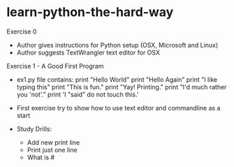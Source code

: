 # learn-python-the-hard-way

Exercise 0

- Author gives instructions for Python setup (OSX, Microsoft and Linux)
- Author suggests TextWrangler text editor for OSX

Exercise 1 - A Good First Program

- ex1.py file contains:
print "Hello World"
print "Hello Again"
print "I like typing this"
print "This is fun."
print "Yay! Printing."
print "I'd much rather you 'not'."
print 'I "said" do not touch this.'

- First exercise try to show how to use text editor and commandline as a start
- Study Drills:
  - Add new print line
  - Print just one line
  - What is #